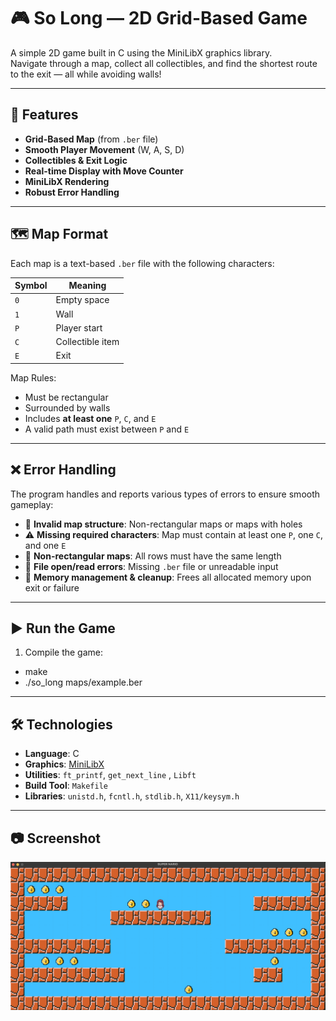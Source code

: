 # 🎮 So Long — 2D Grid-Based Game

A simple 2D game built in C using the MiniLibX graphics library.  
Navigate through a map, collect all collectibles, and find the shortest route to the exit — all while avoiding walls!

---

## 📌 Features

- **Grid-Based Map** (from `.ber` file)
- **Smooth Player Movement** (W, A, S, D)
- **Collectibles & Exit Logic**
- **Real-time Display with Move Counter**
- **MiniLibX Rendering**
- **Robust Error Handling**

---

## 🗺️ Map Format

Each map is a text-based `.ber` file with the following characters:

| Symbol | Meaning           |
|--------|-------------------|
| `0`    | Empty space       |
| `1`    | Wall              |
| `P`    | Player start      |
| `C`    | Collectible item  |
| `E`    | Exit              |

Map Rules:
- Must be rectangular
- Surrounded by walls
- Includes **at least one** `P`, `C`, and `E`
- A valid path must exist between `P` and `E`

---

## ❌ Error Handling

The program handles and reports various types of errors to ensure smooth gameplay:

- 🚫 **Invalid map structure**: Non-rectangular maps or maps with holes
- ⚠️ **Missing required characters**: Map must contain at least one `P`, one `C`, and one `E`
- 🔄 **Non-rectangular maps**: All rows must have the same length
- 📂 **File open/read errors**: Missing `.ber` file or unreadable input
- 🧠 **Memory management & cleanup**: Frees all allocated memory upon exit or failure

---
## ▶️ Run the Game

1. Compile the game:
  - make
  - ./so_long maps/example.ber

---
## 🛠️ Technologies

- **Language**: C  
- **Graphics**: [MiniLibX](https://harm-smits.github.io/42docs/libs/minilibx)  
- **Utilities**: `ft_printf`, `get_next_line` , `Libft`
- **Build Tool**: `Makefile`  
- **Libraries**: `unistd.h`, `fcntl.h`, `stdlib.h`, `X11/keysym.h`

---

## 📷 Screenshot

![Game Screenshot](https://raw.githubusercontent.com/Narjes-almasri/so_long/refs/heads/main/Screenshot%202025-07-22%20at%2016.13.09.png)
